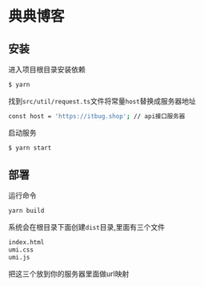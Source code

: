 # 典典博客

## 安装

进入项目根目录安装依赖

```bash
$ yarn
```


找到`src/util/request.ts`文件将常量`host`替换成服务器地址

```bash
const host = 'https://itbug.shop'; // api接口服务器
```

启动服务

```bash
$ yarn start
```

## 部署
运行命令
```bash
yarn build
```
系统会在根目录下面创建`dist`目录,里面有三个文件
```bash
index.html
umi.css
umi.js
```
把这三个放到你的服务器里面做url映射
